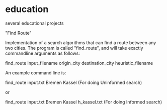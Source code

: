 # education
several educational projects

"Find Route"

Implementation of a search algorithms that can find a route between any two cities. The program is called "find_route", and will take exactly commandline arguments as follows:

find_route input_filename origin_city destination_city heuristic_filename

An example command line is:

find_route input.txt Bremen Kassel (For doing Uninformed search)

or

find_route input.txt Bremen Kassel h_kassel.txt (For doing Informed search)
